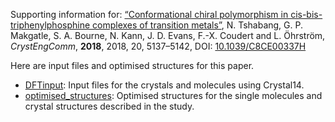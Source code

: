 Supporting information for: [“Conformational chiral polymorphism in cis-bis-triphenylphosphine complexes of transition metals”](https://doi.org/10.1039/C8CE00337H), N. Tshabang, G. P. Makgatle, S. A. Bourne, N. Kann, J. D. Evans, F.-X. Coudert and L. Öhrström, _CrystEngComm_, **2018**, 2018, 20, 5137–5142, DOI: [10.1039/C8CE00337H](https://doi.org/10.1039/C8CE00337H)

Here are input files and optimised structures for this paper.

- [DFTinput](DFTinput): Input files for the crystals and molecules using Crystal14.
- [optimised_structures](optimised_structures): Optimised structures for the single molecules and crystal structures described in the study.
